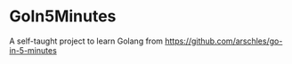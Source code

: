 # GoIn5Minutes
A self-taught project to learn Golang from https://github.com/arschles/go-in-5-minutes
